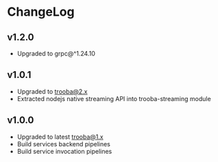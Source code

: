 # ChangeLog

## v1.2.0
* Upgraded to grpc@^1.24.10

## v1.0.1
* Upgraded to trooba@2.x
* Extracted nodejs native streaming API into trooba-streaming module

## v1.0.0
* Upgraded to latest trooba@1.x
* Build services backend pipelines
* Build service invocation pipelines
